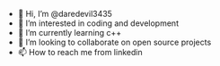 - 👋 Hi, I’m @daredevil3435
- 👀 I’m interested in coding and development
- 🌱 I’m currently learning c++
- 💞️ I’m looking to collaborate on open source projects
- 📫 How to reach me from linkedin

<!---
daredevil3435/daredevil3435 is a ✨ special ✨ repository because its `README.md` (this file) appears on your GitHub profile.
You can click the Preview link to take a look at your changes.
--->
